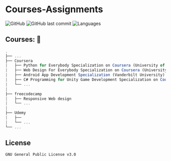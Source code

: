 # Courses-Assignments

![GitHub](https://img.shields.io/github/license/mohitkhedkar/Courses-Assignments?style=for-the-badge)
![GitHub last commit](https://img.shields.io/github/last-commit/mohitkhedkar/Courses-Assignments?style=for-the-badge)
![Languages](https://img.shields.io/github/languages/count/mohitkhedkar/Courses-Assignments?style=for-the-badge)

## Courses: 🚀

```js
.
├── ...
├── Coursera
|   ├── Python for Everybody Specialization on Coursera (University of Michigan)
|   ├── Web Design For Everybody Specialization on Coursera (University of Michigan)
|   ├── Android App Development Specialization (Vanderbilt University)
|   ├── C# Programming for Unity Game Development Specialization on Coursera (University of Colorado System)
|   └── ...
|
├── freecodecamp
|   ├── Responsive Web design
|   └── ...
|
├── Udemy
|   ├── 
|   └── ...
└── ...
```


## License

```
GNU General Public License v3.0
```
